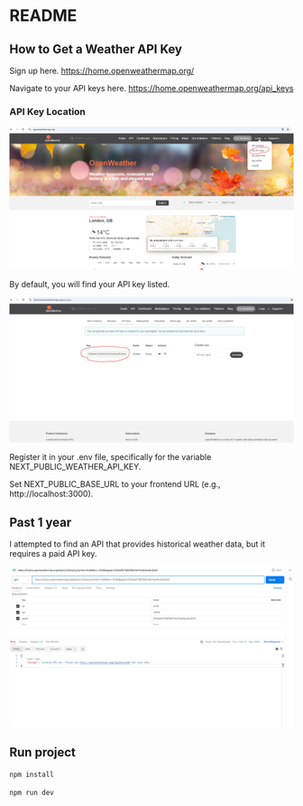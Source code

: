 # README

## How to Get a Weather API Key

Sign up here. https://home.openweathermap.org/

Navigate to your API keys here. https://home.openweathermap.org/api_keys

### API Key Location

![alt text](/public/assets/img/api2.png)

By default, you will find your API key listed.

![alt text](/public/assets/img/api1.png)

Register it in your .env file, specifically for the variable NEXT_PUBLIC_WEATHER_API_KEY.

Set NEXT_PUBLIC_BASE_URL to your frontend URL (e.g., http://localhost:3000).

## Past 1 year 

I attempted to find an API that provides historical weather data, but it requires a paid API key.

![alt text](/public/assets/img/history.png)

## Run project

``` 
npm install

npm run dev
```
